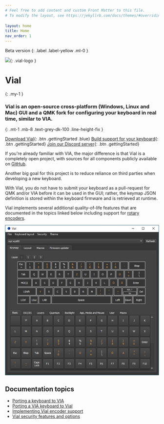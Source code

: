 ```yaml
---
# Feel free to add content and custom Front Matter to this file.
# To modify the layout, see https://jekyllrb.com/docs/themes/#overriding-theme-defaults

layout: home
title: Home
nav_order: 1
---
```


Beta version
{: .label .label-yellow .ml-0 }

![](/img/logo/png/512.png){: .vial-logo }

# Vial
{: .my-1 }
### **Vial is an open-source cross-platform (Windows, Linux and Mac) GUI and a QMK fork for configuring your keyboard in real time, similar to VIA.**
{: .mt-1 .mb-8 .text-grey-dk-100 .line-height-fix }

[Download Vial](/download){: .btn .gettingStarted .blue}
[Build support for your keyboard](/getting-started/porting-to-via.md){: .btn .gettingStarted}
[Join our Discord server](https://discord.gg/6Ybrtvj6Ae){: .btn .gettingStarted}


If you're already familiar with VIA, the major difference is that Vial is a completely open project, with sources for all components publicly available on [GitHub](https://github.com/vial-kb).

Another big goal for this project is to reduce reliance on third parties when developing a new keyboard.

With Vial, you do not have to submit your keyboard as a pull-request for QMK and/or VIA before it can be used in the GUI; rather, the keymap JSON definition is stored within the keyboard firmware and is retrieved at runtime.

Vial implements several additional quality-of-life features that are documented in the topics linked below including support for [rotary encoders](getting-started/encoders.md).

![](img/vial-win-1.png)


## Documentation topics

* [Porting a keyboard to VIA](/getting-started/porting-to-via.md)
* [Porting a VIA keyboard to Vial](/getting-started/porting-to-vial.md)
* [Implementing Vial encoder support](getting-started/encoders.md)
* [Vial security features and options](/security)
